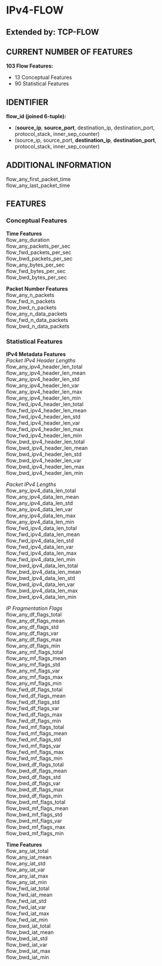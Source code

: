# IPv4-FLOW
## Extended by: TCP-FLOW
## CURRENT NUMBER OF FEATURES
**103 Flow Features:**
- 13 Conceptual Features
- 90 Statistical Features

## IDENTIFIER
**flow_id (joined 6-tuple):**  
- (**source_ip**, **source_port**, destination_ip, destination_port, protocol_stack, inner_sep_counter)  
- (source_ip, source_port, **destination_ip**, **destination_port**, protocol_stack, inner_sep_counter)  

## ADDITIONAL INFORMATION
flow_any_first_packet_time  
flow_any_last_packet_time  

## FEATURES
### Conceptual Features
**Time Features**  
flow_any_duration  
flow_any_packets_per_sec  
flow_fwd_packets_per_sec  
flow_bwd_packets_per_sec  
flow_any_bytes_per_sec  
flow_fwd_bytes_per_sec  
flow_bwd_bytes_per_sec  

**Packet Number Features**  
flow_any_n_packets  
flow_fwd_n_packets  
flow_bwd_n_packets  
flow_any_n_data_packets  
flow_fwd_n_data_packets  
flow_bwd_n_data_packets  

### Statistical Features
**IPv4 Metadata Features**  
*Packet IPv4 Header Lengths*  
flow_any_ipv4_header_len_total  
flow_any_ipv4_header_len_mean  
flow_any_ipv4_header_len_std  
flow_any_ipv4_header_len_var  
flow_any_ipv4_header_len_max  
flow_any_ipv4_header_len_min  
flow_fwd_ipv4_header_len_total  
flow_fwd_ipv4_header_len_mean  
flow_fwd_ipv4_header_len_std  
flow_fwd_ipv4_header_len_var  
flow_fwd_ipv4_header_len_max  
flow_fwd_ipv4_header_len_min  
flow_bwd_ipv4_header_len_total  
flow_bwd_ipv4_header_len_mean  
flow_bwd_ipv4_header_len_std  
flow_bwd_ipv4_header_len_var  
flow_bwd_ipv4_header_len_max  
flow_bwd_ipv4_header_len_min  

*Packet IPv4 Lengths*  
flow_any_ipv4_data_len_total  
flow_any_ipv4_data_len_mean  
flow_any_ipv4_data_len_std  
flow_any_ipv4_data_len_var  
flow_any_ipv4_data_len_max  
flow_any_ipv4_data_len_min  
flow_fwd_ipv4_data_len_total  
flow_fwd_ipv4_data_len_mean  
flow_fwd_ipv4_data_len_std  
flow_fwd_ipv4_data_len_var  
flow_fwd_ipv4_data_len_max  
flow_fwd_ipv4_data_len_min  
flow_bwd_ipv4_data_len_total  
flow_bwd_ipv4_data_len_mean  
flow_bwd_ipv4_data_len_std  
flow_bwd_ipv4_data_len_var  
flow_bwd_ipv4_data_len_max  
flow_bwd_ipv4_data_len_min  

*IP Fragmentation Flags*  
flow_any_df_flags_total  
flow_any_df_flags_mean  
flow_any_df_flags_std  
flow_any_df_flags_var  
flow_any_df_flags_max  
flow_any_df_flags_min  
flow_any_mf_flags_total  
flow_any_mf_flags_mean  
flow_any_mf_flags_std  
flow_any_mf_flags_var  
flow_any_mf_flags_max  
flow_any_mf_flags_min  
flow_fwd_df_flags_total  
flow_fwd_df_flags_mean  
flow_fwd_df_flags_std  
flow_fwd_df_flags_var  
flow_fwd_df_flags_max  
flow_fwd_df_flags_min  
flow_fwd_mf_flags_total  
flow_fwd_mf_flags_mean  
flow_fwd_mf_flags_std  
flow_fwd_mf_flags_var  
flow_fwd_mf_flags_max  
flow_fwd_mf_flags_min  
flow_bwd_df_flags_total  
flow_bwd_df_flags_mean  
flow_bwd_df_flags_std  
flow_bwd_df_flags_var  
flow_bwd_df_flags_max  
flow_bwd_df_flags_min  
flow_bwd_mf_flags_total  
flow_bwd_mf_flags_mean  
flow_bwd_mf_flags_std  
flow_bwd_mf_flags_var  
flow_bwd_mf_flags_max  
flow_bwd_mf_flags_min  

**Time Features**  
flow_any_iat_total  
flow_any_iat_mean  
flow_any_iat_std  
flow_any_iat_var  
flow_any_iat_max  
flow_any_iat_min  
flow_fwd_iat_total  
flow_fwd_iat_mean  
flow_fwd_iat_std  
flow_fwd_iat_var  
flow_fwd_iat_max  
flow_fwd_iat_min  
flow_bwd_iat_total  
flow_bwd_iat_mean  
flow_bwd_iat_std  
flow_bwd_iat_var  
flow_bwd_iat_max  
flow_bwd_iat_min  
